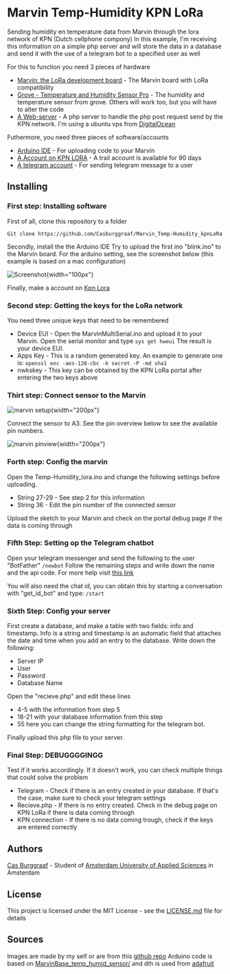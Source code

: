 # Marvin Temp-Humidity KPN LoRa
Sending humidity en temperature data from Marvin through the lora network of KPN (Dutch cellphone compony)
In this example, I'm receiving this information on a simple php server and will store the data in a database and send it with the use of a telegram bot to a specified user as well

For this to function you need 3 pieces of hardware
* [Marvin: the LoRa development board](https://www.kickstarter.com/projects/688158475/marvin-the-lora-development-board) - The Marvin board with LoRa compatibility
* [Grove - Temperature and Humidity Sensor Pro](http://wiki.seeed.cc/Grove-Temperature_and_Humidity_Sensor_Pro/) - The humidity and temperature sensor from grove. Others will work too, but you will have to alter the code
* [A Web-server](https://m.do.co/c/5307d376ecef) - A php server to handle the php post request send by the KPN network. I'm using a ubuntu vps from [DigitalOcean](https://m.do.co/c/5307d376ecef)

Futhermore, you need three pieces of software/accounts
* [Arduino IDE](https://www.arduino.cc/en/Main/Software) - For uploading code to your Marvin
* [A Account on KPN LORA](https://loradeveloper.mendixcloud.com/login.html) - A trail account is available for 90 days
* [A telegram account](https://telegram.org) - For sending telegram message to a user

## Installing

### First step: Installing software
First of all, clone this repository to a folder

`Git clone https://github.com/Casburggraaf/Marvin_Temp-Humidity_kpnLoRa`

Secondly, install the the Arduino IDE
Try to upload the first ino "blink.ino" to the Marvin board. For the arduino setting, see the screenshot below (this example is based on a mac configuration)

![Screenshot](../master/images/screenshot_arduino.png){width="100px"}

Finally, make a account on [Kpn Lora](https://loradeveloper.mendixcloud.com/login.html)

### Second step: Getting the keys for the LoRa network
You need three unique keys that need to be remembered
* Device EUI - Open the MarvinMultiSerial.ino and upload it to your Marvin. Open the serial monitor and type
`sys get hweui`
The result is your device EUI.
* Apps Key - This is a random generated key. An example to generate one is:
`openssl enc -aes-128-cbc -k secret -P -md sha1`
* nwkskey - This key can be obtained by the KPN LoRa portal after entering the two keys above

### Thirt step: Connect sensor to the Marvin
![marvin setup](../master/images/marvin_sensor.jpg){width="200px"}

Connect the sensor to A3. See the pin overview below to see the available pin numbers.

![marvin pinview](../master/images/marvin_pins.jpeg){width="200px"}

### Forth step: Config the marvin
Open the Temp-Humidity_lora.ino and change the following settings before uploading.
* String 27-29 - See step 2 for this information
* String 36 - Edit the pin number of the connected sensor

Upload the sketch to your Marvin and check on the portal debug page if the data is coming through

### Fifth Step: Setting op the Telegram chatbot
Open your telegram messenger and send the following to the user "BotFather"
`/newbot`
Follow the remaining steps and write down the name and the api code.
For more help visit [this link](https://core.telegram.org/bots)

You will also need the chat id, you can obtain this by starting a conversation with "get_id_bot" and type:
`/start`

### Sixth Step: Config your server
First create a database, and make a table with two fields: info and timestamp. Info is a string and timestamp is an automatic field that attaches the date and time when you add an entry to the database.
Write down the following:
* Server IP
* User
* Password
* Database Name

Open the "recieve.php" and edit these lines
* 4-5 with the information from step 5
* 18-21 with your database information from this step
* 55 here you can change the string formatting for the telegram bot.

Finally upload this php file to your server.

### Final Step: DEBUGGGGINGG
Test if it works accordingly.
If it doesn't work, you can check multiple things that could solve the problem
* Telegram - Check if there is an entry created in your database. If that's the case, make sure to check your telegram settings
* Recieve.php - If there is no entry created. Check in the debug page on KPN LoRa if there is data coming through
* KPN connection - If there is no data coming trough, check if the keys are entered correctly


## Authors
[Cas Burggraaf](https://www.casburggraaf.com) - Student of [Amsterdam University of Applied Sciences](http://www.amsterdamuas.com) in Amsterdam

## License
This project is licensed under the MIT License - see the [LICENSE.md](LICENSE.md) file for details

## Sources
Images are made by my self or are from this [github repo](https://github.com/iotacademy/marvin/tree/master/Software)
Arduino code is based on [MarvinBase_temp_humid_sensor/](https://github.com/iotacademy/marvin/tree/master/Software/MarvinBase_temp_humid_sensor) and dth is used from [adafruit](https://github.com/adafruit/DHT-sensor-library)
